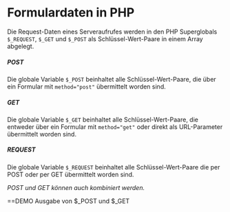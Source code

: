 # Formulardaten in PHP

Die Request-Daten eines Serveraufrufes werden in den PHP Superglobals `$_REQUEST`, `$_GET` und `$_POST` als Schlüssel-Wert-Paare in einem Array abgelegt. 

##### POST
Die globale Variable `$_POST` beinhaltet alle Schlüssel-Wert-Paare, die über ein Formular mit `method="post"` übermittelt worden sind.

##### GET
Die globale Variable `$_GET` beinhaltet alle Schlüssel-Wert-Paare, die entweder über ein Formular mit `method="get"` oder direkt als URL-Parameter übermittelt worden sind.

##### REQUEST
Die globale Variable `$_REQUEST` beinhaltet alle Schlüssel-Wert-Paare die per POST oder per GET übermittelt worden sind.

*POST und GET können auch kombiniert werden.* 

==DEMO Ausgabe von $_POST und $_GET

<!--stackedit_data:
eyJoaXN0b3J5IjpbLTc1MDg1NTgxXX0=
-->